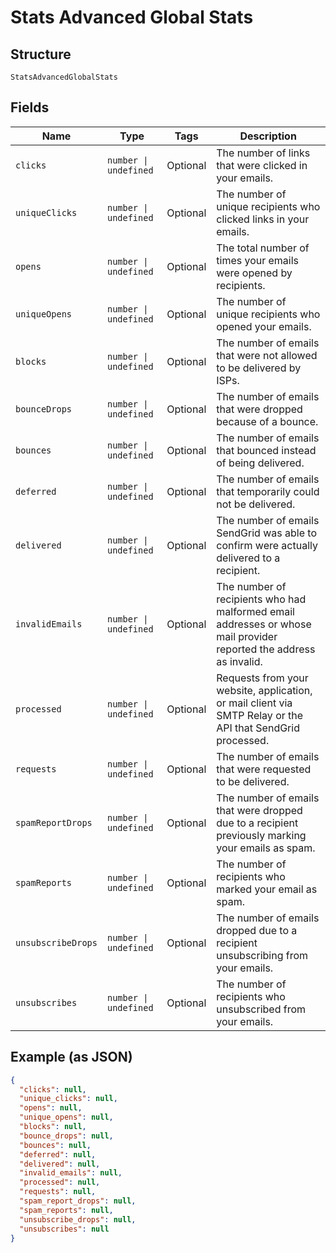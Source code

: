 
# Stats Advanced Global Stats

## Structure

`StatsAdvancedGlobalStats`

## Fields

| Name | Type | Tags | Description |
|  --- | --- | --- | --- |
| `clicks` | `number \| undefined` | Optional | The number of links that were clicked in your emails. |
| `uniqueClicks` | `number \| undefined` | Optional | The number of unique recipients who clicked links in your emails. |
| `opens` | `number \| undefined` | Optional | The total number of times your emails were opened by recipients. |
| `uniqueOpens` | `number \| undefined` | Optional | The number of unique recipients who opened your emails. |
| `blocks` | `number \| undefined` | Optional | The number of emails that were not allowed to be delivered by ISPs. |
| `bounceDrops` | `number \| undefined` | Optional | The number of emails that were dropped because of a bounce. |
| `bounces` | `number \| undefined` | Optional | The number of emails that bounced instead of being delivered. |
| `deferred` | `number \| undefined` | Optional | The number of emails that temporarily could not be delivered. |
| `delivered` | `number \| undefined` | Optional | The number of emails SendGrid was able to confirm were actually delivered to a recipient. |
| `invalidEmails` | `number \| undefined` | Optional | The number of recipients who had malformed email addresses or whose mail provider reported the address as invalid. |
| `processed` | `number \| undefined` | Optional | Requests from your website, application, or mail client via SMTP Relay or the API that SendGrid processed. |
| `requests` | `number \| undefined` | Optional | The number of emails that were requested to be delivered. |
| `spamReportDrops` | `number \| undefined` | Optional | The number of emails that were dropped due to a recipient previously marking your emails as spam. |
| `spamReports` | `number \| undefined` | Optional | The number of recipients who marked your email as spam. |
| `unsubscribeDrops` | `number \| undefined` | Optional | The number of emails dropped due to a recipient unsubscribing from your emails. |
| `unsubscribes` | `number \| undefined` | Optional | The number of recipients who unsubscribed from your emails. |

## Example (as JSON)

```json
{
  "clicks": null,
  "unique_clicks": null,
  "opens": null,
  "unique_opens": null,
  "blocks": null,
  "bounce_drops": null,
  "bounces": null,
  "deferred": null,
  "delivered": null,
  "invalid_emails": null,
  "processed": null,
  "requests": null,
  "spam_report_drops": null,
  "spam_reports": null,
  "unsubscribe_drops": null,
  "unsubscribes": null
}
```

